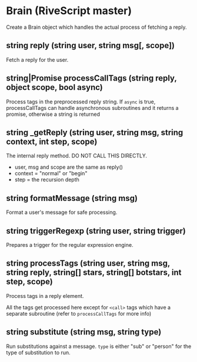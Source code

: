 # Brain (RiveScript master)

Create a Brain object which handles the actual process of fetching a reply.

## string reply (string user, string msg[, scope])

Fetch a reply for the user.

## string|Promise processCallTags (string reply, object scope, bool async)

Process <call> tags in the preprocessed reply string.
If `async` is true, processCallTags can handle asynchronous subroutines
and it returns a promise, otherwise a string is returned

## string _getReply (string user, string msg, string context, int step, scope)

The internal reply method. DO NOT CALL THIS DIRECTLY.

* user, msg and scope are the same as reply()
* context = "normal" or "begin"
* step = the recursion depth

## string formatMessage (string msg)

Format a user's message for safe processing.

## string triggerRegexp (string user, string trigger)

Prepares a trigger for the regular expression engine.

## string processTags (string user, string msg, string reply, string[] stars, string[] botstars, int step, scope)

Process tags in a reply element.

All the tags get processed here except for `<call>` tags which have
a separate subroutine (refer to `processCallTags` for more info)

## string substitute (string msg, string type)

Run substitutions against a message. `type` is either "sub" or "person" for
the type of substitution to run.